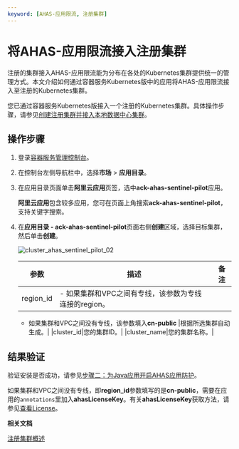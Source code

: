 ```yaml
---
keyword: [AHAS-应用限流, 注册集群]
---
```


# 将AHAS-应用限流接入注册集群

注册的集群接入AHAS-应用限流能为分布在各处的Kubernetes集群提供统一的管理方式。本文介绍如何通过容器服务Kubernetes版中的应用将AHAS-应用限流接入至注册的Kubernetes集群。

您已通过容器服务Kubernetes版接入一个注册的Kubernetes集群。具体操作步骤，请参见[创建注册集群并接入本地数据中心集群](/cn.zh-CN/Kubernetes集群用户指南/多云混合云/注册集群管理/创建注册集群并接入本地数据中心集群.md)。

## 操作步骤

1.  登录[容器服务管理控制台](https://cs.console.aliyun.com)。

2.  在控制台左侧导航栏中，选择**市场** \> **应用目录**。

3.  在应用目录页面单击**阿里云应用**页签，选中**ack-ahas-sentinel-pilot**应用。

    **阿里云应用**包含较多应用，您可在页面上角搜索**ack-ahas-sentinel-pilot**，支持关键字搜索。

4.  在**应用目录 - ack-ahas-sentinel-pilot**页面右侧**创建**区域，选择目标集群，然后单击**创建**。

    ![cluster_ahas_sentinel_pilot_02](https://static-aliyun-doc.oss-accelerate.aliyuncs.com/assets/img/zh-CN/2306659951/p86637.png)

    |参数|描述|备注|
    |--|--|--|
    |region\_id|    -   如果集群和VPC之间有专线，该参数为专线连接的region。
    -   如果集群和VPC之间没有专线，该参数填入**cn-public**
|根据所选集群自动生成。|
    |cluster\_id|您的集群ID。|
    |cluster\_name|您的集群名称。|


## 结果验证

验证安装是否成功，请参见[步骤二：为Java应用开启AHAS应用防护](/cn.zh-CN/应用防护/接入应用/接入JAVA应用/接入容器服务Kubernetes版应用.md)。

如果集群和VPC之间没有专线，即**region\_id**参数填写的是**cn-public**，需要在应用的`annotations`里加入**ahasLicenseKey**。有关**ahasLicenseKey**获取方法，请参见[查看License](/cn.zh-CN/应用防护/参考信息/查看License.md)。

**相关文档**  


[注册集群概述](/cn.zh-CN/Kubernetes集群用户指南/多云混合云/注册集群管理/注册集群概述.md)

